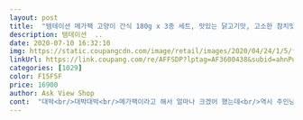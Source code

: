 ```yaml
---
layout: post 
title:  "템테이션 메가팩 고양이 간식 180g x 3종 세트, 맛있는 닭고기맛, 고소한 참치맛, 헤어볼 컨트롤, 1세트" 
description: 템테이션  ..
date: 2020-07-10 16:32:10 
img: https://static.coupangcdn.com/image/retail/images/2020/04/24/1/5/f2248207-f1fb-40d0-9114-25d7c2e69dbc.jpg 
linkUrl: https://link.coupang.com/re/AFFSDP?lptag=AF3600438&subid=ahnPublicAsk&pageKey=1519620554&itemId=2607599492&vendorItemId=70598720800&traceid=V0-113-96b2c1ad34007411 
categories: [1029] 
color: F15F5F 
price: 16900 
author: Ask View Shop 
cont:  "대박<br/>대박대박<br/>메가팩이라고 해서 얼마나 크겠어 했는데<br/>역시 주인냥님들이 알아보심<br/>우리 막내냥이가 안먹던 템테이션을 먹었어요<br/>저희 마마님께서 유일하게 드시는 간식입니다.<br/> 저희 마마님께서는 츄르나 습식 캔 같은 건 거들떠도 안 보십니다.<br/> 어쩌다 편의점에서 템테이션을 발견하고 이거라면 사료랑 비슷하니 드실까 싶어서 구입했던 게 유일하게 드시는 간식이 되었네요.<br/> 편의점에서 작은 봉지 하나에 엄청 비싼데 쿠팡에서 메가팩이라는 걸 발견하고 구입했습니다.<br/> 해봤자 얼마나 크겠어 했는데 헐.<br/>.<br/> 크네요! 거기다 세 가지 맛이라니... <br/> 테스트로 원래 좋아하시는 닭고기 뜯어서 드렸더니 뭐.<br/>.<br/> 여지없이 잘 드시네요! 다음에 또 구매할 것 같습니다.<br/> 왜냐하면 이것만 간식으로 드시니까요... <br/> 용량이 커서 일단 맘에 들고요.<br/> 저희 마마님께서 좋아하시니 더 좋네요!<br/>진짜 크네요 한동안 냥님들 간식걱정 덜었슴다<br/>" 
---
```

